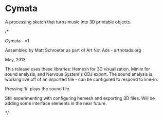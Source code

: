 Cymata
======

A processing sketch that turns music into 3D printable objects. 

/*

 Cymata - v1
 
 Assembled by Matt Schroeter as part of Art Not Ads - artnotads.org
 
 May, 2013
 
 This release uses these libraries: Hemesh for 3D visualization, Minim for sound analysis, and Nervous System's OBJ export.
 The sound analysis is working live off of an imported file - can be configured to respond to line-in. 
 
 Pressing 'k' plays the sound file.
 
 Still experimenting with configuring hemesh and exporting 3D files. Will be adding some interface elements in the near future. 
 
*/
